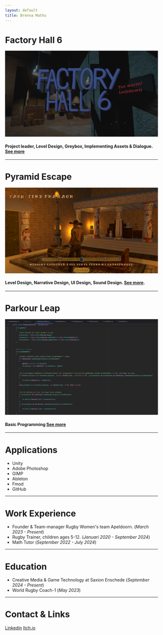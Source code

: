 ```yaml
---
layout: default
title: Brenna Mathu
---
```


# Factory Hall 6
![Factory_Hall_6](/assets/img/Facory_Hall_6_Portfolio_menu.png)
#### Project leader, Level Design, Greybox, Implementing Assets & Dialogue. [See more](./FactoryHall6.md)

***

# Pyramid Escape
![Pyramid_Escape](/assets/img/Pyramid_Escape_portfolio_menu.png)
#### Level Design, Narrative Design, UI Design, Sound Design. [See more](./PyramidEscape.md).

***

# Parkour Leap
![Parkour_Leap](/assets/img/Parkour_Leap_PlayerController.png)
#### Basic Programming [See more](./ParkourLeap.md)

***

# Applications
- Unity
- Adobe Photoshop
- GIMP
- Ableton
- Fmod
- GitHub

***

# Work Experience
- Founder & Team-manager Rugby Women's team Apeldoorn. (_March 2023 - Present_)
- Rugby Trainer, children ages 5-12. (_Januari 2020 - September 2024_)
- Math Tutor (_September 2022 - July 2024_)

***

# Education
- Creative Media & Game Technology at Saxion Enschede (_September 2024 - Present_)
- World Rugby Coach-1 (_May 2023_)

***

# Contact & Links
[Linkedin](https://www.linkedin.com/in/brenna-mathu-209956331/)
[Itch.io](https://brenna-mathu.itch.io)
